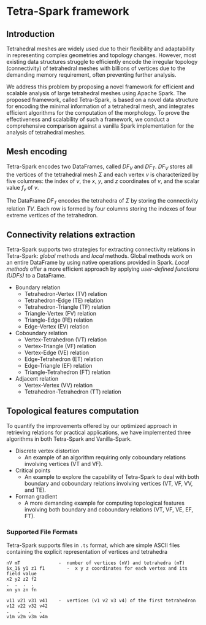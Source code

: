 # Tetra-Spark framework

## Introduction
Tetrahedral meshes are widely used due to their flexibility and adaptability in representing complex geometries and topology changes. However, most existing data structures struggle to efficiently encode the irregular topology (connectivity) of tetrahedral meshes with billions of vertices due to the demanding memory requirement, often preventing further analysis.

We address this problem by proposing a novel framework for efficient and scalable analysis of large tetrahedral meshes using Apache Spark. The proposed framework, called Tetra-Spark, is based on a novel data structure for encoding the minimal information of a tetrahedral mesh, and integrates efficient algorithms for the computation of the morphology. To prove the effectiveness and scalability of such a framework, we conduct a comprehensive comparison against a vanilla Spark implementation for the analysis of tetrahedral meshes.

## Mesh encoding
Tetra-Spark encodes two DataFrames, called $DF_V$ and $DF_T$. $DF_V$ stores all the vertices of the tetrahedral mesh $\Sigma$ and each vertex $v$ is characterized by five columnes: the index of $v$, the $x$, $y$, and $z$ coordinates of $v$, and the scalar value $f_v$ of $v$. 

The DataFrame $DF_T$ encodes the tetrahedra of $\Sigma$ by storing the connectivity relation $TV$. Each row is formed by four columns storing the indexes of four extreme vertices of the tetrahedron.

## Connectivity relations extraction
Tetra-Spark supports two strategies for extracting connectivity relations in Tetra-Spark: *global* methods and *local* methods. Global methods work on an entire DataFrame by using native operations provided in Spark. *Local methods* offer a more efficient approach by applying *user-defined functions (UDFs)* to a DataFrame.

+ Boundary relation
  * Tetrahedron-Vertex (TV) relation
  * Tetrahedron-Edge (TE) relation
  * Tetrahedron-Triangle (TF) relation
  * Triangle-Vertex (FV) relation
  * Triangle-Edge (FE) relation
  * Edge-Vertex (EV) relation
+ Coboundary relation
  * Vertex-Tetrahedron (VT) relation
  * Vertex-Triangle (VF) relation
  * Vertex-Edge (VE) relation
  * Edge-Tetrahedron (ET) relation
  * Edge-Triangle (EF) relation
  * Triangle-Tetrahedron (FT) relation
+ Adjacent relation
  * Vertex-Vertex (VV) relation
  * Tetrahedron-Tetrahedron (TT) relation
 
## Topological features computation
To quantify the improvements offered by our optimized approach in retrieving relations for practical applications, we have implemented three algorithms in both Tetra-Spark and Vanilla-Spark.
+ Discrete vertex distortion
  - An example of an algorithm requiring only coboundary relations involving vertices (VT and VF).
+ Critical points
  - An example to explore the capability of Tetra-Spark to deal with both boundary and coboundary relations involving vertices (VT, VF, VV, and TE).
+ Forman gradient
  - A more demanding example for computing topological features involving both boundary and coboundary relations (VT, VF, VE, EF, FT).

### Supported File Formats ###

Tetra-Spark supports files in `.ts` format, which are simple ASCII files containing the explicit representation of vertices and tetrahedra
```
nV mT              -  number of vertices (nV) and tetrahedra (mT)
$x_1$ y1 z1 f1        -  x y z coordinates for each vertex and its field value
x2 y2 z2 f2
.  .  .  .
xn yn zn fn

v11 v21 v31 v41    -  vertices (v1 v2 v3 v4) of the first tetrahedron
v12 v22 v32 v42
.   .   .   .
v1m v2m v3m v4m

